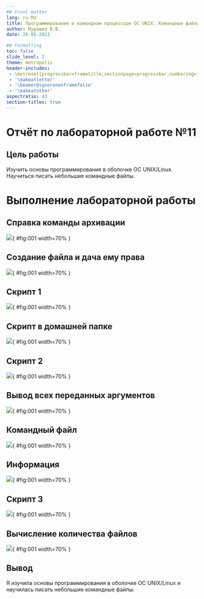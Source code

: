 ```yaml
---
## Front matter
lang: ru-RU
title: Программирование в командном процессоре ОС UNIX. Командные файлы
author: Мурашко В.В.
date: 26.05.2021

## Formatting
toc: false
slide_level: 2
theme: metropolis
header-includes: 
 - \metroset{progressbar=frametitle,sectionpage=progressbar,numbering=fraction}
 - '\makeatletter'
 - '\beamer@ignorenonframefalse'
 - '\makeatother'
aspectratio: 43
section-titles: true
---
```


# Отчёт по лабораторной работе №11

## Цель работы

Изучить основы программирования в оболочке ОС UNIX/Linux. Научиться писать небольшие командные файлы.

# Выполнение лабораторной работы

## Справка команды архивации

![](image/01.png){ #fig:001 width=70% }

## Создание файла и дача ему права

![](image/02.png){ #fig:001 width=70% }

## Скрипт 1

![](image/03.png){ #fig:001 width=70% }

## Скрипт в домашней папке

![](image/04.png){ #fig:001 width=70% }

## Скрипт 2

![](image/05.png){ #fig:001 width=70% }

## Вывод всех переданных аргументов

![](image/06.png){ #fig:001 width=70% }

## Командный файл

![](image/07.png){ #fig:001 width=70% }

## Информация

![](image/08.png){ #fig:001 width=70% }

## Скрипт 3

![](image/09.png){ #fig:001 width=70% }

## Вычисление количества файлов

![](image/10.png){ #fig:001 width=70% }

## Вывод

Я изучила основы программирования в оболочке ОС UNIX/Linux и научилась писать небольшие командные файлы.
